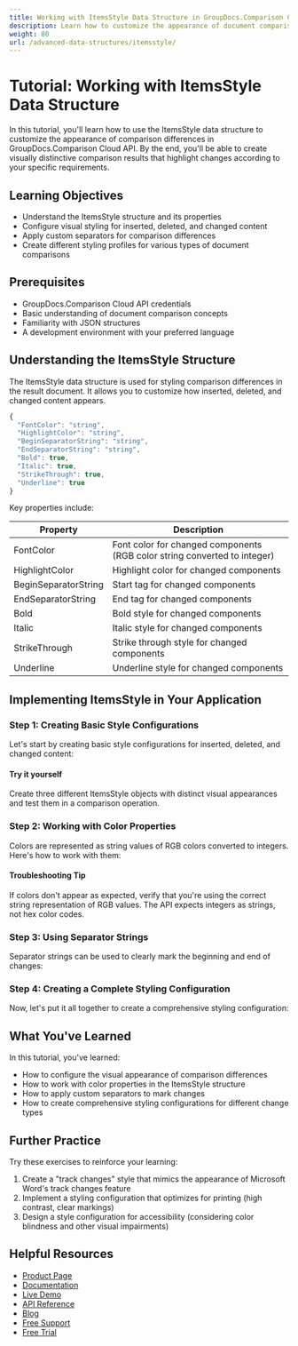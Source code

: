 ```yaml
---
title: Working with ItemsStyle Data Structure in GroupDocs.Comparison Cloud Tutorial
description: Learn how to customize the appearance of document comparison differences using the ItemsStyle data structure in GroupDocs.Comparison Cloud API.
weight: 80
url: /advanced-data-structures/itemsstyle/
---
```


# Tutorial: Working with ItemsStyle Data Structure

In this tutorial, you'll learn how to use the ItemsStyle data structure to customize the appearance of comparison differences in GroupDocs.Comparison Cloud API. By the end, you'll be able to create visually distinctive comparison results that highlight changes according to your specific requirements.

## Learning Objectives

- Understand the ItemsStyle structure and its properties
- Configure visual styling for inserted, deleted, and changed content
- Apply custom separators for comparison differences
- Create different styling profiles for various types of document comparisons

## Prerequisites

- GroupDocs.Comparison Cloud API credentials
- Basic understanding of document comparison concepts
- Familiarity with JSON structures
- A development environment with your preferred language

## Understanding the ItemsStyle Structure

The ItemsStyle data structure is used for styling comparison differences in the result document. It allows you to customize how inserted, deleted, and changed content appears.

```javascript
{
  "FontColor": "string",
  "HighlightColor": "string",
  "BeginSeparatorString": "string",
  "EndSeparatorString": "string",
  "Bold": true,
  "Italic": true,
  "StrikeThrough": true,
  "Underline": true
}
```

Key properties include:

| Property | Description |
|---|---|
| FontColor | Font color for changed components (RGB color string converted to integer) |
| HighlightColor | Highlight color for changed components |
| BeginSeparatorString | Start tag for changed components |
| EndSeparatorString | End tag for changed components |
| Bold | Bold style for changed components |
| Italic | Italic style for changed components |
| StrikeThrough | Strike through style for changed components |
| Underline | Underline style for changed components |

## Implementing ItemsStyle in Your Application

### Step 1: Creating Basic Style Configurations

Let's start by creating basic style configurations for inserted, deleted, and changed content:

<script src="https://gist.github.com/groupdocs-comparison-cloud/5d7fba9cd5678ab31e622208.js"></script>

#### Try it yourself
Create three different ItemsStyle objects with distinct visual appearances and test them in a comparison operation.

### Step 2: Working with Color Properties

Colors are represented as string values of RGB colors converted to integers. Here's how to work with them:

<script src="https://gist.github.com/groupdocs-comparison-cloud/6e8gba9cd5678ab31e622209.js"></script>

#### Troubleshooting Tip
If colors don't appear as expected, verify that you're using the correct string representation of RGB values. The API expects integers as strings, not hex color codes.

### Step 3: Using Separator Strings

Separator strings can be used to clearly mark the beginning and end of changes:

<script src="https://gist.github.com/groupdocs-comparison-cloud/7f9hca9cd5678ab31e622210.js"></script>

### Step 4: Creating a Complete Styling Configuration

Now, let's put it all together to create a comprehensive styling configuration:

<script src="https://gist.github.com/groupdocs-comparison-cloud/8j0kda9cd5678ab31e622211.js"></script>

## What You've Learned

In this tutorial, you've learned:
- How to configure the visual appearance of comparison differences
- How to work with color properties in the ItemsStyle structure
- How to apply custom separators to mark changes
- How to create comprehensive styling configurations for different change types

## Further Practice

Try these exercises to reinforce your learning:
1. Create a "track changes" style that mimics the appearance of Microsoft Word's track changes feature
2. Implement a styling configuration that optimizes for printing (high contrast, clear markings)
3. Design a style configuration for accessibility (considering color blindness and other visual impairments)

## Helpful Resources

- [Product Page](https://products.groupdocs.cloud/comparison/)
- [Documentation](https://docs.groupdocs.cloud/comparison/)
- [Live Demo](https://products.groupdocs.app/comparison/family)
- [API Reference](https://reference.groupdocs.cloud/comparison/)
- [Blog](https://blog.groupdocs.cloud/categories/groupdocs.comparison-cloud-product-family/)
- [Free Support](https://forum.groupdocs.cloud/c/annotation/12/)
- [Free Trial](https://dashboard.groupdocs.cloud/#/apps)
